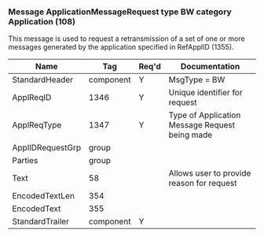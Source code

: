 ### Message ApplicationMessageRequest type BW category Application (108)

This message is used to request a retransmission of a set of one or more messages generated by the application specified in RefApplID (1355).

| Name             | Tag       | Req'd | Documentation                                  |
|------------------|-----------|----------|------------------------------------------------|
| StandardHeader   | component |   Y   | MsgType = BW                                   |
| ApplReqID        | 1346      |   Y   | Unique identifier for request                  |
| ApplReqType      | 1347      |   Y   | Type of Application Message Request being made |
| ApplIDRequestGrp | group     |       |                                                |
| Parties          | group     |       |                                                |
| Text             | 58        |       | Allows user to provide reason for request      |
| EncodedTextLen   | 354       |       |                                                |
| EncodedText      | 355       |       |                                                |
| StandardTrailer  | component |   Y   |                                                |

